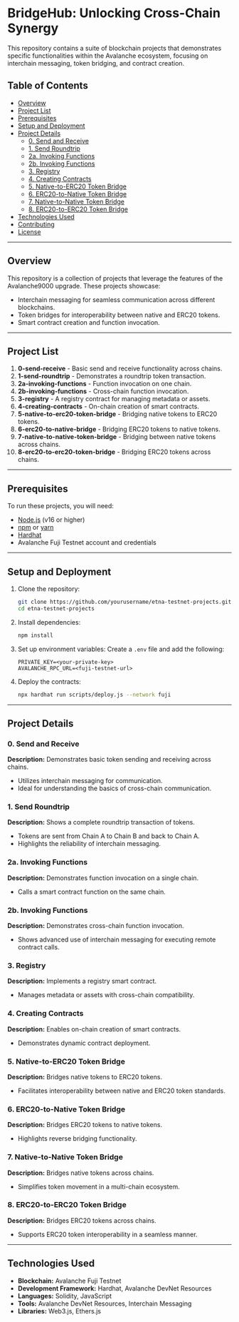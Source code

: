 # BridgeHub: Unlocking Cross-Chain Synergy

This repository contains a suite of blockchain projects that demonstrates specific functionalities within the Avalanche ecosystem, focusing on interchain messaging, token bridging, and contract creation.

## Table of Contents
- [Overview](#overview)
- [Project List](#project-list)
- [Prerequisites](#prerequisites)
- [Setup and Deployment](#setup-and-deployment)
- [Project Details](#project-details)
  - [0. Send and Receive](#0-send-and-receive)
  - [1. Send Roundtrip](#1-send-roundtrip)
  - [2a. Invoking Functions](#2a-invoking-functions)
  - [2b. Invoking Functions](#2b-invoking-functions)
  - [3. Registry](#3-registry)
  - [4. Creating Contracts](#4-creating-contracts)
  - [5. Native-to-ERC20 Token Bridge](#5-native-to-erc20-token-bridge)
  - [6. ERC20-to-Native Token Bridge](#6-erc20-to-native-token-bridge)
  - [7. Native-to-Native Token Bridge](#7-native-to-native-token-bridge)
  - [8. ERC20-to-ERC20 Token Bridge](#8-erc20-to-erc20-token-bridge)
- [Technologies Used](#technologies-used)
- [Contributing](#contributing)
- [License](#license)

---

## Overview

This repository is a collection of projects that leverage the features of the Avalanche9000 upgrade. These projects showcase:
- Interchain messaging for seamless communication across different blockchains.
- Token bridges for interoperability between native and ERC20 tokens.
- Smart contract creation and function invocation.

---

## Project List

1. **0-send-receive** - Basic send and receive functionality across chains.
2. **1-send-roundtrip** - Demonstrates a roundtrip token transaction.
3. **2a-invoking-functions** - Function invocation on one chain.
4. **2b-invoking-functions** - Cross-chain function invocation.
5. **3-registry** - A registry contract for managing metadata or assets.
6. **4-creating-contracts** - On-chain creation of smart contracts.
7. **5-native-to-erc20-token-bridge** - Bridging native tokens to ERC20 tokens.
8. **6-erc20-to-native-bridge** - Bridging ERC20 tokens to native tokens.
9. **7-native-to-native-token-bridge** - Bridging between native tokens across chains.
10. **8-erc20-to-erc20-token-bridge** - Bridging ERC20 tokens across chains.

---

## Prerequisites

To run these projects, you will need:
- [Node.js](https://nodejs.org/) (v16 or higher)
- [npm](https://www.npmjs.com/) or [yarn](https://yarnpkg.com/)
- [Hardhat](https://hardhat.org/)
- Avalanche Fuji Testnet account and credentials

---

## Setup and Deployment

1. Clone the repository:
   ```bash
   git clone https://github.com/yourusername/etna-testnet-projects.git
   cd etna-testnet-projects
   ```

2. Install dependencies:
   ```bash
   npm install
   ```

3. Set up environment variables:
   Create a `.env` file and add the following:
   ```env
   PRIVATE_KEY=<your-private-key>
   AVALANCHE_RPC_URL=<fuji-testnet-url>
   ```

4. Deploy the contracts:
   ```bash
   npx hardhat run scripts/deploy.js --network fuji
   ```

---

## Project Details

### 0. Send and Receive
**Description:** Demonstrates basic token sending and receiving across chains.
- Utilizes interchain messaging for communication.
- Ideal for understanding the basics of cross-chain communication.

### 1. Send Roundtrip
**Description:** Shows a complete roundtrip transaction of tokens.
- Tokens are sent from Chain A to Chain B and back to Chain A.
- Highlights the reliability of interchain messaging.

### 2a. Invoking Functions
**Description:** Demonstrates function invocation on a single chain.
- Calls a smart contract function on the same chain.

### 2b. Invoking Functions
**Description:** Demonstrates cross-chain function invocation.
- Shows advanced use of interchain messaging for executing remote contract calls.

### 3. Registry
**Description:** Implements a registry smart contract.
- Manages metadata or assets with cross-chain compatibility.

### 4. Creating Contracts
**Description:** Enables on-chain creation of smart contracts.
- Demonstrates dynamic contract deployment.

### 5. Native-to-ERC20 Token Bridge
**Description:** Bridges native tokens to ERC20 tokens.
- Facilitates interoperability between native and ERC20 token standards.

### 6. ERC20-to-Native Token Bridge
**Description:** Bridges ERC20 tokens to native tokens.
- Highlights reverse bridging functionality.

### 7. Native-to-Native Token Bridge
**Description:** Bridges native tokens across chains.
- Simplifies token movement in a multi-chain ecosystem.

### 8. ERC20-to-ERC20 Token Bridge
**Description:** Bridges ERC20 tokens across chains.
- Supports ERC20 token interoperability in a seamless manner.

---

## Technologies Used
- **Blockchain:** Avalanche Fuji Testnet
- **Development Framework:** Hardhat, Avalanche DevNet Resources
- **Languages:** Solidity, JavaScript
- **Tools:** Avalanche DevNet Resources, Interchain Messaging
- **Libraries:** Web3.js, Ethers.js



